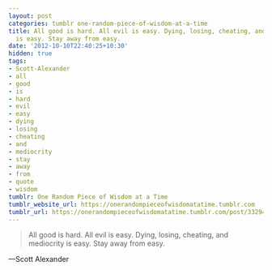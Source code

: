 ```yaml
---
layout: post
categories: tumblr one-random-piece-of-wisdom-at-a-time
title: All good is hard. All evil is easy. Dying, losing, cheating, and mediocrity
  is easy. Stay away from easy.
date: '2012-10-10T22:40:25+10:30'
hidden: true
tags:
- Scott-Alexander
- all
- good
- is
- hard
- evil
- easy
- dying
- losing
- cheating
- and
- mediocrity
- stay
- away
- from
- quote
- wisdom
tumblr: One Random Piece of Wisdom at a Time
tumblr_website_url: https://onerandompieceofwisdomatatime.tumblr.com
tumblr_url: https://onerandompieceofwisdomatatime.tumblr.com/post/33294512038/all-good-is-hard-all-evil-is-easy-dying-losing
---
```

> All good is hard. All evil is easy. Dying, losing, cheating, and mediocrity is easy. Stay away from easy.

—Scott Alexander
